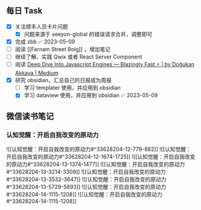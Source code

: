 ## 每日 Task
- [x] 关注顺丰人员卡片问题
	- [x] 问题来源于 seeyon-global 的错误请求合并，调整即可
- [x] 完成 zbb ✅ 2023-05-09
- [ ] 阅读 [[Farnam Street Bolg]] ，增加笔记
- [ ] 继续了解、实践 Qwix 或者 React Server Component
- [ ] 阅读 [Deep Dive Into Javascript Engines — Blazingly Fast ⚡️ | by Doğukan Akkaya | Medium](https://medium.com/@dogukanakkaya/deep-dive-into-javascript-engines-blazingly-fast-%EF%B8%8F-fc47069e97a4)
- [x] 研究 obsidian，汇总自己的日报成为周报
	- [ ] 学习 templater 使用，并应用到 obsidian 
	- [x] 学习 dataview 使用，并应用到 obsidian ✅ 2023-05-09
## 微信读书笔记
<!-- start of weread -->

### 认知觉醒：开启自我改变的原动力
![[认知觉醒：开启自我改变的原动力#^33628204-12-779-882]]
![[认知觉醒：开启自我改变的原动力#^33628204-12-1674-1725]]
![[认知觉醒：开启自我改变的原动力#^33628204-13-1374-1477]]
![[认知觉醒：开启自我改变的原动力#^33628204-13-3214-3309]]
![[认知觉醒：开启自我改变的原动力#^33628204-13-3532-3647]]
![[认知觉醒：开启自我改变的原动力#^33628204-13-5729-5893]]
![[认知觉醒：开启自我改变的原动力#^33628204-14-1115-1208]]
![[认知觉醒：开启自我改变的原动力#^33628204-14-1115-1208]]
<!-- end of weread -->